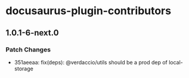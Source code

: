 # docusaurus-plugin-contributors

## 1.0.1-6-next.0
### Patch Changes

- 351aeeaa: fix(deps): @verdaccio/utils should be a prod dep of local-storage
